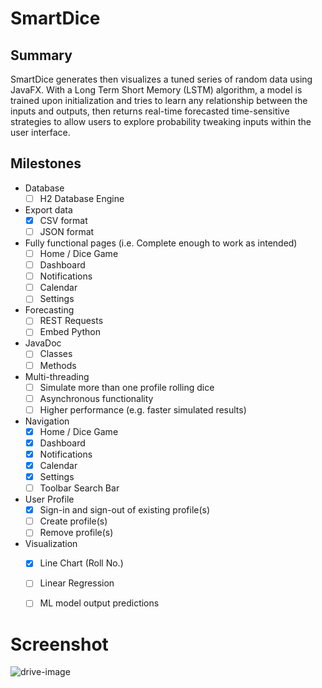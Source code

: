 # SmartDice

## Summary
SmartDice generates then visualizes a tuned series of random data using JavaFX. With a Long Term Short Memory (LSTM) algorithm, a model is trained upon initialization and tries to learn any relationship between the inputs and outputs, then returns real-time forecasted time-sensitive strategies to allow users to explore probability tweaking inputs within the user interface.
 
## Milestones
- Database
   - [ ] H2 Database Engine
- Export data
   - [x] CSV format
   - [ ] JSON format
- Fully functional pages (i.e. Complete enough to work as intended)
   - [ ] Home / Dice Game
   - [ ] Dashboard
   - [ ] Notifications
   - [ ] Calendar
   - [ ] Settings
- Forecasting
   - [ ] REST Requests
   - [ ] Embed Python
- JavaDoc
   - [ ] Classes
   - [ ] Methods
- Multi-threading
   - [ ] Simulate more than one profile rolling dice
   - [ ] Asynchronous functionality
   - [ ] Higher performance (e.g. faster simulated results)
- Navigation
   - [x] Home / Dice Game
   - [x] Dashboard
   - [x] Notifications
   - [x] Calendar
   - [x] Settings
   - [ ] Toolbar Search Bar
- User Profile
   - [x] Sign-in and sign-out of existing profile(s)
   - [ ] Create profile(s)
   - [ ] Remove profile(s)
- Visualization
   - [x] Line Chart (Roll No.)
   - [ ] Linear Regression
   - [ ] ML model output predictions






# Screenshot
![drive-image](https://drive.google.com/uc?export=view&id=1IR4xdNNL6ltOyGkCots2JP0USK5riyrW)

